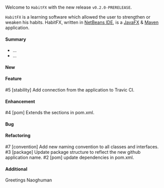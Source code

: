 Welcome to `HabitFX` with the new release `v0.2.0-PRERELEASE`.

`HabitFX` is a learning software which allowed the user to strengthen or weaken his habits.
HabitFX, written in [NetBeans IDE], is a [JavaFX] &amp; [Maven] application.



#### Summary
* ...
* ...



#### New



#### Feature
#5 [stability] Add connection from the application to Travic CI.



#### Enhancement
#4 [pom] Extends the sections in pom.xml.



#### Bug



#### Refactoring
#7 [convention] Add new naming convention to all classes and interfaces.
#3 [package] Update package structure to reflect the new github application name.
#2 [pom] update dependencies in pom.xml.



#### Additional



Greetings
Naoghuman



[//]: # (Issues which will be integrated in this release)



[//]: # (Links)
[JavaFX]:http://docs.oracle.com/javase/8/javase-clienttechnologies.htm
[Maven]:http://maven.apache.org/
[NetBeans IDE]:https://netbeans.org/

